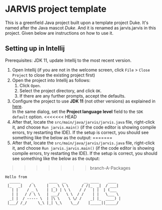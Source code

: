 # JARVIS project template

This is a greenfield Java project built upon a template project Duke. It's named after the Java mascot _Duke_. And it is renamed as jarvis.jarvis in this project. 
Given below are instructions on how to use it.

## Setting up in Intellij

Prerequisites: JDK 11, update Intellij to the most recent version.

1. Open Intellij (if you are not in the welcome screen, click `File` > `Close Project` to close the existing project first)
1. Open the project into Intellij as follows:
   1. Click `Open`.
   1. Select the project directory, and click `OK`.
   1. If there are any further prompts, accept the defaults.
1. Configure the project to use **JDK 11** (not other versions) as explained in [here](https://www.jetbrains.com/help/idea/sdk.html#set-up-jdk).<br>
   In the same dialog, set the **Project language level** field to the `SDK default` option.
<<<<<<< HEAD
3. After that, locate the `src/main/java/jarvis/jarvis.java` file, right-click it, and choose `Run jarvis.main()` (if the code editor is showing compile errors, try restarting the IDE). If the setup is correct, you should see something like the below as the output:
=======
3. After that, locate the `src/main/java/jarvis/jarvis.java` file, right-click it, and choose `Run jarvis.jarvis.main()` (if the code editor is showing compile errors, try restarting the IDE). If the setup is correct, you should see something like the below as the output:
>>>>>>> branch-A-Packages
   ```
   Hello from
     _____     _       ____  __        __ ____    ____    
    |_   _|   / \     |  _ \ \ \      / /|_  _|  / ___|   
      | |    / _ \    | |_) | \ \    / /   | |  | (___     
      | |   / / \ \   | ___/   \ \  / /    | |   \___ \
     _| |  / ----- \  | |\ \    \ \/ /    _| |_  ____) |
    |___/ /_/     \_\ |_| \_\    \__/    |_____||_____/
   ```
